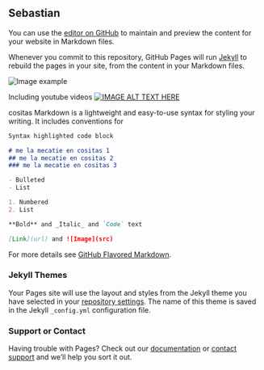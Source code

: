 ## Sebastian

You can use the [editor on GitHub](https://github.com/sebasgverde/ghpagestest/edit/gh-pages/index.md) to maintain and preview the content for your website in Markdown files.

Whenever you commit to this repository, GitHub Pages will run [Jekyll](https://jekyllrb.com/) to rebuild the pages in your site, from the content in your Markdown files.

![Image example](https://sebasgverde.github.io/ghpagestest/images/harmony.png)

Including youtube videos
[![IMAGE ALT TEXT HERE](https://img.youtube.com/vi/iZX-EMMUJjE/0.jpg)](https://www.youtube.com/watch?v=iZX-EMMUJjE)

cositas
Markdown is a lightweight and easy-to-use syntax for styling your writing. It includes conventions for

```markdown
Syntax highlighted code block

# me la mecatie en cositas 1
## me la mecatie en cositas 2
### me la mecatie en cositas 3

- Bulleted
- List

1. Numbered
2. List

**Bold** and _Italic_ and `Code` text

[Link](url) and ![Image](src)
```

For more details see [GitHub Flavored Markdown](https://guides.github.com/features/mastering-markdown/).

### Jekyll Themes

Your Pages site will use the layout and styles from the Jekyll theme you have selected in your [repository settings](https://github.com/sebasgverde/ghpagestest/settings). The name of this theme is saved in the Jekyll `_config.yml` configuration file.

### Support or Contact

Having trouble with Pages? Check out our [documentation](https://help.github.com/categories/github-pages-basics/) or [contact support](https://github.com/contact) and we’ll help you sort it out.
